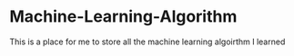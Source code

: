 # Machine-Learning-Algorithm
This is a place for me to store all the machine learning algoirthm I learned
